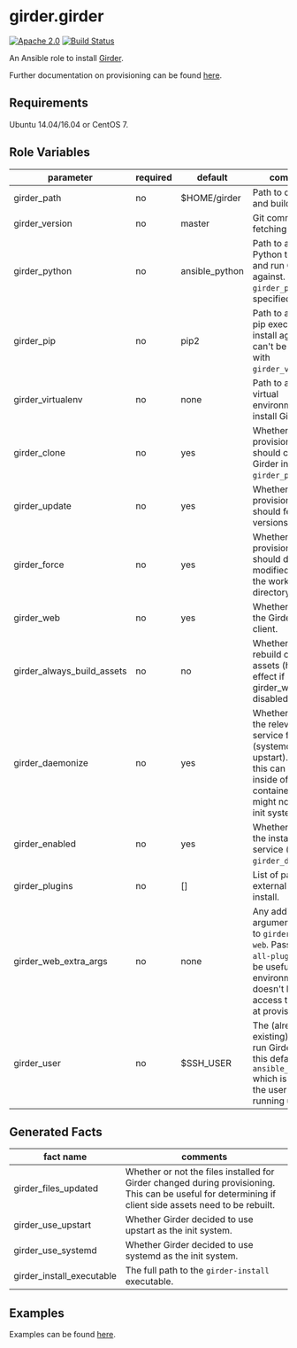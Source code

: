 girder.girder
=============
[![Apache 2.0](https://img.shields.io/badge/license-Apache%202-blue.svg)](https://raw.githubusercontent.com/girder/ansible-role-girder/master/LICENSE)
[![Build Status](https://travis-ci.org/girder/ansible-role-girder.svg?branch=master)](https://travis-ci.org/girder/ansible-role-girder)

An Ansible role to install [Girder](https://github.com/girder/girder).

Further documentation on provisioning can be found [here](https://girder.readthedocs.io/en/latest/provisioning.html).

Requirements
------------

Ubuntu 14.04/16.04 or CentOS 7.

Role Variables
--------------

| parameter                  | required | default        | comments                                                                                                                                                            |
| -------------------------- | -------- | -------------- | ------------------------------------------------------------------------------------------------------------------------------------------------------------------- |
| girder_path                | no       | $HOME/girder   | Path to download and build Girder in.                                                                                                                               |
| girder_version             | no       | master         | Git commit-ish for fetching Girder.                                                                                                                                 |
| girder_python              | no       | ansible_python | Path to a specific Python to install and run Girder against. Requires `girder_pip` be specified.                                                                    |
| girder_pip                 | no       | pip2           | Path to a specific pip executable to install against, can't be specified with `girder_virtualenv`.                                                                  |
| girder_virtualenv          | no       | none           | Path to a Python virtual environment to install Girder in.                                                                                                          |
| girder_clone               | no       | yes            | Whether provisioning should clone Girder into `girder_path`.                                                                                                        |
| girder_update              | no       | yes            | Whether provisioning should fetch new versions via git.                                                                                                             |
| girder_force               | no       | yes            | Whether provisioning should discard modified files in the working directory.                                                                                        |
| girder_web                 | no       | yes            | Whether to build the Girder web client.                                                                                                                             |
| girder_always_build_assets | no       | no             | Whether to always rebuild client side assets (has no effect if girder_web is disabled).                                                                             |
| girder_daemonize           | no       | yes            | Whether to install the relevant service files (systemd or upstart). Disabling this can be useful inside of containers which might not have an init system.          |
| girder_enabled             | no       | yes            | Whether to enable the installed service (requires `girder_daemonize`).                                                                                              |
| girder_plugins             | no       | []             | List of paths to external plugins to install.                                                                                                                       |
| girder_web_extra_args      | no       | none           | Any additional arguments to pass to `girder-install web`. Passing `--all-plugins` can be useful if your environment doesn't have access to Mongo at provision time. |
| girder_user                | no       | $SSH_USER      | The (already existing) user to run Girder under, this defaults to `ansible_user_id` which is typically the user Ansible is running under.                           |

Generated Facts
---------------

| fact name                 | comments                                                                                                                                                |
| ------------------------- | ------------------------------------------------------------------------------------------------------------------------------------------------------- |
| girder_files_updated      | Whether or not the files installed for Girder changed during provisioning. This can be useful for determining if client side assets need to be rebuilt. |
| girder_use_upstart        | Whether Girder decided to use upstart as the init system.                                                                                               |
| girder_use_systemd        | Whether Girder decided to use systemd as the init system.                                                                                               |
| girder_install_executable | The full path to the `girder-install` executable.                                                                                                       |

Examples
--------
Examples can be found [here](https://github.com/girder/girder/tree/master/devops/ansible/examples).
